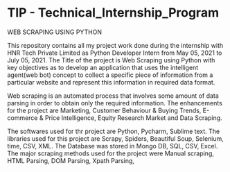 # TIP - Technical_Internship_Program

WEB SCRAPING USING PYTHON

This repository contains all my project work done during the internship with HNR Tech Private Limited as Python Developer Intern from May 05, 2021 to July 05, 2021.  The Title of the project is Web Scraping using Python with key objectives as to develop an application that uses the intelligent agent(web bot) concept to collect a specific piece of information from a particular website and represent this information in required data format.  

Web scraping is an automated process that involves some amount of data parsing in order to obtain only the required information. The enhancements for the project are Marketing, Customer Behaviour &amp; Buying Trends, E-commerce &amp; Price Intelligence, Equity Research Market and Data Scraping.  

The softwares used for thr project are Python, Pycharm, Sublime text. The libraries used for this project are Scrapy, Spiders, Beautiful Soup, Selenium, time, CSV, XML. The Database was stored in Mongo DB, SQL, CSV, Excel. The major scraping methods used for the project were Manual scraping, HTML Parsing, DOM Parsing, Xpath Parsing,
